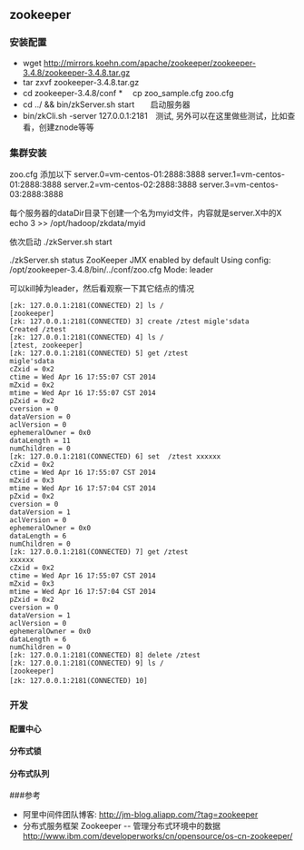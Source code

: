 ## zookeeper
### 安装配置
*   wget http://mirrors.koehn.com/apache/zookeeper/zookeeper-3.4.8/zookeeper-3.4.8.tar.gz   
*   tar zxvf zookeeper-3.4.8.tar.gz    
*   cd zookeeper-3.4.8/conf
*　 cp zoo_sample.cfg zoo.cfg  
*   cd ../ && bin/zkServer.sh start　　启动服务器
*   bin/zkCli.sh -server 127.0.0.1:2181　测试, 另外可以在这里做些测试，比如查看，创建znode等等

### 集群安装 
zoo.cfg  添加以下
server.0=vm-centos-01:2888:3888
server.1=vm-centos-01:2888:3888
server.2=vm-centos-02:2888:3888
server.3=vm-centos-03:2888:3888

每个服务器的dataDir目录下创建一个名为myid文件，内容就是server.X中的X
echo 3 >> /opt/hadoop/zkdata/myid

依次启动
./zkServer.sh start

./zkServer.sh status
ZooKeeper JMX enabled by default
Using config: /opt/zookeeper-3.4.8/bin/../conf/zoo.cfg
Mode: leader

可以kill掉为leader，然后看观察一下其它结点的情况

```
[zk: 127.0.0.1:2181(CONNECTED) 2] ls /
[zookeeper]
[zk: 127.0.0.1:2181(CONNECTED) 3] create /ztest migle'sdata 
Created /ztest
[zk: 127.0.0.1:2181(CONNECTED) 4] ls /
[ztest, zookeeper]
[zk: 127.0.0.1:2181(CONNECTED) 5] get /ztest
migle'sdata
cZxid = 0x2
ctime = Wed Apr 16 17:55:07 CST 2014
mZxid = 0x2
mtime = Wed Apr 16 17:55:07 CST 2014
pZxid = 0x2
cversion = 0
dataVersion = 0
aclVersion = 0
ephemeralOwner = 0x0
dataLength = 11
numChildren = 0
[zk: 127.0.0.1:2181(CONNECTED) 6] set  /ztest xxxxxx
cZxid = 0x2
ctime = Wed Apr 16 17:55:07 CST 2014
mZxid = 0x3
mtime = Wed Apr 16 17:57:04 CST 2014
pZxid = 0x2
cversion = 0
dataVersion = 1
aclVersion = 0
ephemeralOwner = 0x0
dataLength = 6
numChildren = 0
[zk: 127.0.0.1:2181(CONNECTED) 7] get /ztest        
xxxxxx
cZxid = 0x2
ctime = Wed Apr 16 17:55:07 CST 2014
mZxid = 0x3
mtime = Wed Apr 16 17:57:04 CST 2014
pZxid = 0x2
cversion = 0
dataVersion = 1
aclVersion = 0
ephemeralOwner = 0x0
dataLength = 6
numChildren = 0
[zk: 127.0.0.1:2181(CONNECTED) 8] delete /ztest
[zk: 127.0.0.1:2181(CONNECTED) 9] ls /
[zookeeper]
[zk: 127.0.0.1:2181(CONNECTED) 10] 　
```

### 开发
#### 配置中心
#### 分布式锁
#### 分布式队列

###参考
* 阿里中间件团队博客: <http://jm-blog.aliapp.com/?tag=zookeeper>
* 分布式服务框架 Zookeeper -- 管理分布式环境中的数据 <http://www.ibm.com/developerworks/cn/opensource/os-cn-zookeeper/>  



　